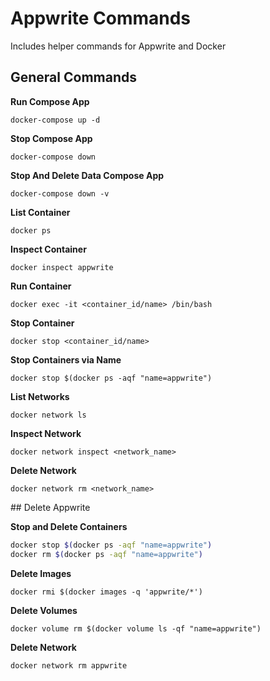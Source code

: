# Appwrite Commands

Includes helper commands for Appwrite and Docker

## General Commands

**Run Compose App**

`docker-compose up -d`

**Stop Compose App**

`docker-compose down`

**Stop And Delete Data Compose App**

`docker-compose down -v`

**List Container**

`docker ps`

**Inspect Container**

`docker inspect appwrite`

**Run Container**

`docker exec -it <container_id/name> /bin/bash`

**Stop Container**

`docker stop <container_id/name>`

**Stop Containers via Name**

`docker stop $(docker ps -aqf "name=appwrite")`

**List Networks**

`docker network ls`

**Inspect Network**

`docker network inspect <network_name>`

**Delete Network**

`docker network rm <network_name>`


## Delete Appwrite

**Stop and Delete Containers**

```sh
docker stop $(docker ps -aqf "name=appwrite")
docker rm $(docker ps -aqf "name=appwrite")
```

**Delete Images**

`docker rmi $(docker images -q 'appwrite/*')`

**Delete Volumes**

`docker volume rm $(docker volume ls -qf "name=appwrite")`

**Delete Network**

`docker network rm appwrite`